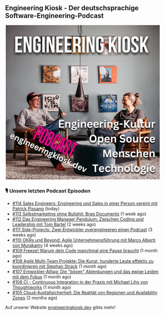 ## Engineering Kiosk - Der deutschsprachige Software-Engineering-Podcast

<p align="center">
  <img width="500" height="500" src="https://github.com/EngineeringKiosk/.github/blob/main/images/podcast_square.jpg" alt="Engineering Kiosk Podcast" title="Engineering Kiosk Podcast">
</p>

### 🎙️ Unsere letzten Podcast Episoden


- [#114 Sales Engineers: Engineering und Sales in einer Person vereint mit Patrick Pissang](https://engineeringkiosk.dev) (today)
- [#113 Selbstmarketing ohne Bullshit: Brag Documents](https://engineeringkiosk.dev) (1 week ago)
- [#112 Das Engineering Manager Pendulum: Zwischen Coding und Leadership mit Tom Bartel](https://engineeringkiosk.dev) (2 weeks ago)
- [#111 Side-Projects: Zwei Entwickler overengineeren einen Podcast](https://engineeringkiosk.dev) (3 weeks ago)
- [#110 OKRs und Beyond: Agile Unternehmensführung mit Marco Alberti von Murakamy](https://engineeringkiosk.dev) (4 weeks ago)
- [#109 Freeze! Warum dein Code manchmal eine Pause braucht](https://engineeringkiosk.dev) (1 month ago)
- [#108 Agile Multi-Team Projekte: Die Kunst, hunderte Leute effektiv zu koordinieren mit Stephan Strack](https://engineeringkiosk.dev) (1 month ago)
- [#107 Entwickler-Alltag: Die &#34;bösen&#34; Ablenkungen und das ewige Leiden mit dem Fokus](https://engineeringkiosk.dev) (1 month ago)
- [#106 CI - Continuous Integration in der Praxis mit Michael Lihs von Thoughtworks](https://engineeringkiosk.dev) (1 month ago)
- [#105 Cloud-Ausfallsicherheit: Die Realität von Regionen und Availability Zones](https://engineeringkiosk.dev) (2 months ago)

Auf unserer Website [engineeringkiosk.dev](https://engineeringkiosk.dev/) gibts mehr!
